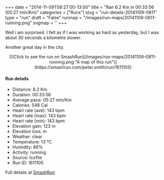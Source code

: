 +++
date = "2014-11-09T08:27:00-13:00"
title = "Ran 6.2 Km in 00:33:56 (05:27 min/Km)"
categories = ["Runs"]
slug = "run-details-20141109-0811"
type = "run"
draft = "False"
runmap = "/images/run-maps/20141109-0811-running.png"
svgmap = '<polyline points="86 48, 83 53, 91 55, 93 52, 93 48, 100 35, 96 33, 91 34, 78 32, 62 37, 37 57, 34 59, 11 67, 7 68, 1 65, 0 62, 20 49, 23 47, 46 33, 59 39, 67 35, 68 36, 69 34, 72 34, 75 36, 79 35, 82 39, 84 39">'
+++

Well i am surprised. I felt as if I was working as hard as yesterday, but I was about 30 seconds a kilometre slower. 

Another great day in the city. 



<!--more-->

<center>
[![Click to see the run on SmashRun](/images/run-maps/20141109-0811-running.png "A map of this run")](https://smashrun.com/peter.smith/run/1611105)
</center>

#### Run details

* Distance: 6.2 Km
* Duration: 00:33:56
* Average pace: 05:27 min/Km
* Calories: 548 Cal
* Heart rate (ave): 143 bpm
* Heart rate (max): 143 bpm
* Heart rate (min): 143 bpm
* Elevation gain: 123 m
* Elevation loss:  m
* Weather: clear
* Temperature: 13 &deg;C
* Humidity: 86%
* Activity: running
* Source: tcxfile
* Run ID: 1611105

Full details at [SmashRun](https://smashrun.com/peter.smith/run/1611105)